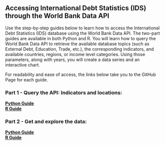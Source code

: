 ## Accessing International Debt Statistics (IDS) through the World Bank Data API

Use the step-by-step guides below to learn how to access the International Debt Statistics (IDS) database using the World Bank Data API.
The two-part guides are available in both Python and R. You will learn how to query the World Bank Data API to retrieve the
available database topics (such as External Debt, Education, Trade, etc.), the corresponding indicators, and available countries, regions,
or income level categories. Using those parameters, along with years, you will create a data series and an interactive chart.

For readability and ease of access, the links below take you to the GitHub Page for each guide.

### Part 1 - Query the API: Indicators and locations:
**[Python Guide](https://worldbank.github.io/debt-data/api-guide/ids-api-guide-python-1.html)** <br>
**[R Guide](https://worldbank.github.io/debt-data/api-guide/ids-api-guide-r-1.html)**

### Part 2 - Get and explore the data:
**[Python Guide](https://worldbank.github.io/debt-data/api-guide/ids-api-guide-python-2.html)** <br>
**[R Guide](https://worldbank.github.io/debt-data/api-guide/ids-api-guide-r-2.html)**
